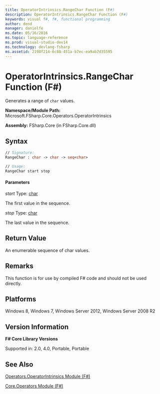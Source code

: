 ```yaml
---
title: OperatorIntrinsics.RangeChar Function (F#)
description: OperatorIntrinsics.RangeChar Function (F#)
keywords: visual f#, f#, functional programming
author: dend
manager: danielfe
ms.date: 05/16/2016
ms.topic: language-reference
ms.prod: visual-studio-dev14
ms.technology: devlang-fsharp
ms.assetid: 2198f214-6c88-451a-b7ec-ea9ab7d35595 
---
```


# OperatorIntrinsics.RangeChar Function (F#)

Generates a range of `char` values.

**Namespace/Module Path:** Microsoft.FSharp.Core.Operators.OperatorIntrinsics

**Assembly:** FSharp.Core (in FSharp.Core.dll)


## Syntax

```fsharp
// Signature:
RangeChar : char -> char -> seq<char>

// Usage:
RangeChar start stop
```

#### Parameters
*start*
Type: [char](https://msdn.microsoft.com/library/3627f475-985b-4b4e-94d2-14f217c04958)


The first value in the sequence.


*stop*
Type: [char](https://msdn.microsoft.com/library/3627f475-985b-4b4e-94d2-14f217c04958)


The last value in the sequence.

## Return Value

An enumerable sequence of char values.

## Remarks
This function is for use by compiled F# code and should not be used directly.

## Platforms
Windows 8, Windows 7, Windows Server 2012, Windows Server 2008 R2

## Version Information
**F# Core Library Versions**

Supported in: 2.0, 4.0, Portable, Portable

## See Also
[Operators.OperatorIntrinsics Module &#40;F&#35;&#41;](Operators.OperatorIntrinsics-Module-%5BFSharp%5D.md)

[Core.Operators Module &#40;F&#35;&#41;](Core.Operators-Module-%5BFSharp%5D.md)